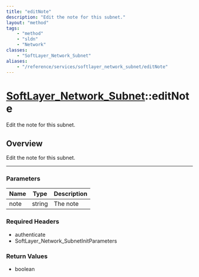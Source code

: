 ```yaml
---
title: "editNote"
description: "Edit the note for this subnet."
layout: "method"
tags:
    - "method"
    - "sldn"
    - "Network"
classes:
    - "SoftLayer_Network_Subnet"
aliases:
    - "/reference/services/softlayer_network_subnet/editNote"
---
```

# [SoftLayer_Network_Subnet](/reference/services/SoftLayer_Network_Subnet)::editNote


Edit the note for this subnet.


## Overview 
Edit the note for this subnet.

-----

### Parameters 
|Name | Type | Description |
| --- | --- | --- |
|note| string| The note|


### Required Headers
* authenticate
* SoftLayer_Network_SubnetInitParameters


### Return Values
* boolean




